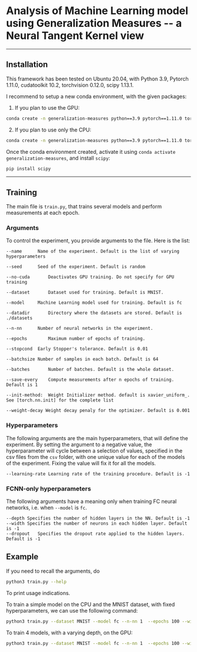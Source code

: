 # Analysis of Machine Learning model using Generalization Measures -- a Neural Tangent Kernel view


---

## Installation

This framework has been tested on Ubuntu 20.04, with Python 3.9, Pytorch 1.11.0, cudatoolkit 10.2, torchvision 0.12.0, scipy 1.13.1.

I recommend to setup a new conda environment, with the given packages:

1. If you plan to use the GPU:
```bash
conda create -n generalization-measures python==3.9 pytorch==1.11.0 torchvision==0.12.0 matplotlib cudatoolkit=10.2 -c pytorch
```

2. If you plan to use only the CPU:
```bash
conda create -n generalization-measures python==3.9 pytorch==1.11.0 torchvision==0.12.0 matplotlib cpuonly -c pytorch
```

Once the conda environment created, activate it using `conda activate generalization-measures`, and install `scipy`:

```bash
pip install scipy
```

---

## Training

The main file is `train.py`, that trains several models and perform measurements at each epoch.

### Arguments
To control the experiment, you provide arguments to the file. Here is the list:

```
--name		Name of the experiment. Default is the list of varying hyperparameters

--seed		Seed of the experiment. Default is random

--no-cuda		Deactivates GPU training. Do not specify for GPU training

--dataset		Dataset used for training. Default is MNIST.

--model		Machine Learning model used for training. Default is fc

--datadir		Directory where the datasets are stored. Default is ./datasets

--n-nn		Number of neural networks in the experiment.

--epochs		Maximum number of epochs of training.

--stopcond	Early Stopper's tolerance. Default is 0.01

--batchsize	Number of samples in each batch. Default is 64

--batches		Number of batches. Default is the whole dataset.

--save-every	Compute measurements after n epochs of training. Default is 1

--init-method:	Weight Initializer method. default is xavier_uniform_. See [torch.nn.init] for the complete list

--weight-decay Weight decay penaly for the optimizer. Default is 0.001
```


### Hyperparameters

The following arguments are the main hyperparameters, that will define the experiment. By setting the argument to a negative value, the hyperparameter will cycle between a selection of values, specified in the csv files from the `csv` folder, with one unique value for each of the models of the experiment. Fixing the value will fix it for all the models.
```
--learning-rate	Learning rate of the training procedure. Default is -1
```

### FCNN-only hyperparameters

The following arguments have a meaning only when training FC neural networks, i.e. when `--model` is `fc`. 
```
--depth	Specifies the number of hidden layers in the NN. Default is -1
--width	Specifies the number of neurons in each hidden layer. Default is -1
--dropout	Specifies the dropout rate applied to the hidden layers. Default is -1
```

## Example

If you need to recall the arguments, do
```bash
python3 train.py --help
```
To print usage indications.

To train a simple model on the CPU and the MNIST dataset, with fixed hyperparameters, we can use the following command:
```bash
python3 train.py --dataset MNIST --model fc --n-nn 1  --epochs 100 --width 256 --depth 1 --dropout  0.0 --learning-rate 0.01 --no-cuda --init-method xavier_normal_ --seed 42
```

To train 4 models, with a varying depth, on the GPU:

```bash
python3 train.py --dataset MNIST --model fc --n-nn 1  --epochs 100 --width 256 --depth -1 --dropout  0.0 --learning-rate 0.01  --init-method xavier_normal_ --seed 42
```



















































